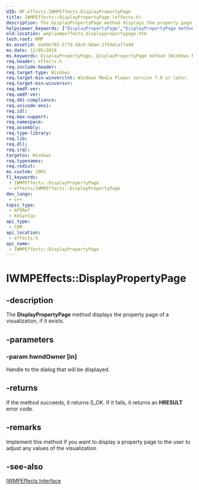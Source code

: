```yaml
---
UID: NF:effects.IWMPEffects.DisplayPropertyPage
title: IWMPEffects::DisplayPropertyPage (effects.h)
description: The DisplayPropertyPage method displays the property page of a visualization, if it exists.
helpviewer_keywords: ["DisplayPropertyPage","DisplayPropertyPage method [Windows Media Player]","DisplayPropertyPage method [Windows Media Player]","IWMPEffects interface","EffectsDisplayPropertyPage","IWMPEffects interface [Windows Media Player]","DisplayPropertyPage method","IWMPEffects.DisplayPropertyPage","IWMPEffects::DisplayPropertyPage","effects/IWMPEffects::DisplayPropertyPage","wmp.iwmpeffects_displaypropertypage"]
old-location: wmp\iwmpeffects_displaypropertypage.htm
tech.root: WMP
ms.assetid: dadde782-577d-4dcb-b8ae-2f6ddca77a40
ms.date: 12/05/2018
ms.keywords: DisplayPropertyPage, DisplayPropertyPage method [Windows Media Player], DisplayPropertyPage method [Windows Media Player],IWMPEffects interface, EffectsDisplayPropertyPage, IWMPEffects interface [Windows Media Player],DisplayPropertyPage method, IWMPEffects.DisplayPropertyPage, IWMPEffects::DisplayPropertyPage, effects/IWMPEffects::DisplayPropertyPage, wmp.iwmpeffects_displaypropertypage
req.header: effects.h
req.include-header: 
req.target-type: Windows
req.target-min-winverclnt: Windows Media Player version 7.0 or later.
req.target-min-winversvr: 
req.kmdf-ver: 
req.umdf-ver: 
req.ddi-compliance: 
req.unicode-ansi: 
req.idl: 
req.max-support: 
req.namespace: 
req.assembly: 
req.type-library: 
req.lib: 
req.dll: 
req.irql: 
targetos: Windows
req.typenames: 
req.redist: 
ms.custom: 19H1
f1_keywords:
 - IWMPEffects::DisplayPropertyPage
 - effects/IWMPEffects::DisplayPropertyPage
dev_langs:
 - c++
topic_type:
 - APIRef
 - kbSyntax
api_type:
 - COM
api_location:
 - effects.h
api_name:
 - IWMPEffects::DisplayPropertyPage
---
```


# IWMPEffects::DisplayPropertyPage


## -description

The <b>DisplayPropertyPage</b> method displays the property page of a visualization, if it exists.

## -parameters

### -param hwndOwner [in]

Handle to the dialog that will be displayed.

## -returns

If the method succeeds, it returns S_OK. If it fails, it returns an <b>HRESULT</b> error code.

## -remarks

Implement this method if you want to display a property page to the user to adjust any values of the visualization.

## -see-also

<a href="/windows/desktop/api/effects/nn-effects-iwmpeffects">IWMPEffects Interface</a>


